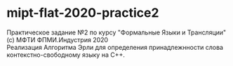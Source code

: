 # mipt-flat-2020-practice2
Практическое задание №2 по курсу "Формальные Языки и Трансляции" (с) МФТИ ФПМИ.Индустрия 2020</br>
Реализация Алгоритма Эрли для определения принадлежнности слова контекстно-свободному языку на С++.
